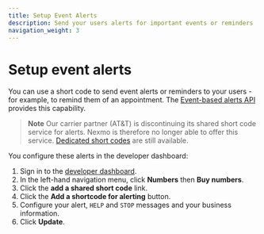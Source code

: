 ```yaml
---
title: Setup Event Alerts
description: Send your users alerts for important events or reminders
navigation_weight: 3
---
```


# Setup event alerts

You can use a short code to send event alerts or reminders to your users - for example, to remind them of an appointment. The [Event-based alerts API](/api/sms/us-short-codes/alerts/sending) provides this capability. 

> **Note** Our carrier partner (AT&T) is discontinuing its shared short code service for alerts. Nexmo is therefore no longer able to offer this service. [Dedicated short codes](https://www.nexmo.com/platform/short-codes) are still available.

You configure these alerts in the developer dashboard:

1. Sign in to the [developer dashboard](https://dashboard.nexmo.com).
2. In the left-hand navigation menu, click **Numbers** then **Buy numbers**.
3. Click the **add a shared short code** link.
4. Click the **Add a shortcode for alerting** button.
5. Configure your alert, `HELP` and `STOP` messages and your business information.
6. Click **Update**.